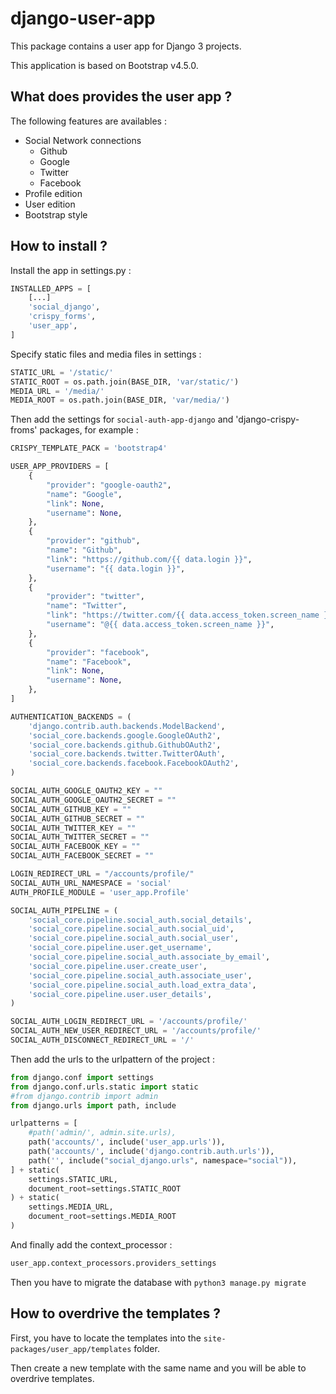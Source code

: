 # django-user-app

This package contains a user app for Django 3 projects.

This application is based on Bootstrap v4.5.0.

## What does provides the user app ?

The following features are availables :

- Social Network connections
    - Github
    - Google
    - Twitter
    - Facebook
- Profile edition
- User edition
- Bootstrap style

## How to install ?

Install the app in settings.py :

```python
INSTALLED_APPS = [
    [...]
    'social_django',
    'crispy_forms',
    'user_app',
]
```

Specify static files and media files in settings :

```python
STATIC_URL = '/static/'
STATIC_ROOT = os.path.join(BASE_DIR, 'var/static/')
MEDIA_URL = '/media/'
MEDIA_ROOT = os.path.join(BASE_DIR, 'var/media/')
```

Then add the settings for `social-auth-app-django` and 'django-crispy-froms' packages, for example :

```python
CRISPY_TEMPLATE_PACK = 'bootstrap4'

USER_APP_PROVIDERS = [
    {
        "provider": "google-oauth2",
        "name": "Google",
        "link": None,
        "username": None,
    },
    {
        "provider": "github",
        "name": "Github",
        "link": "https://github.com/{{ data.login }}",
        "username": "{{ data.login }}",
    },
    {
        "provider": "twitter",
        "name": "Twitter",
        "link": "https://twitter.com/{{ data.access_token.screen_name }}/",
        "username": "@{{ data.access_token.screen_name }}",
    },
    {
        "provider": "facebook",
        "name": "Facebook",
        "link": None,
        "username": None,
    },
]

AUTHENTICATION_BACKENDS = (
    'django.contrib.auth.backends.ModelBackend',
    'social_core.backends.google.GoogleOAuth2',
    'social_core.backends.github.GithubOAuth2',
    'social_core.backends.twitter.TwitterOAuth',
    'social_core.backends.facebook.FacebookOAuth2',
)

SOCIAL_AUTH_GOOGLE_OAUTH2_KEY = ""
SOCIAL_AUTH_GOOGLE_OAUTH2_SECRET = ""
SOCIAL_AUTH_GITHUB_KEY = ""
SOCIAL_AUTH_GITHUB_SECRET = ""
SOCIAL_AUTH_TWITTER_KEY = ""
SOCIAL_AUTH_TWITTER_SECRET = ""
SOCIAL_AUTH_FACEBOOK_KEY = ""
SOCIAL_AUTH_FACEBOOK_SECRET = ""

LOGIN_REDIRECT_URL = "/accounts/profile/"
SOCIAL_AUTH_URL_NAMESPACE = 'social'
AUTH_PROFILE_MODULE = 'user_app.Profile'

SOCIAL_AUTH_PIPELINE = (
    'social_core.pipeline.social_auth.social_details',
    'social_core.pipeline.social_auth.social_uid',
    'social_core.pipeline.social_auth.social_user',
    'social_core.pipeline.user.get_username',
    'social_core.pipeline.social_auth.associate_by_email',
    'social_core.pipeline.user.create_user',
    'social_core.pipeline.social_auth.associate_user',
    'social_core.pipeline.social_auth.load_extra_data',
    'social_core.pipeline.user.user_details',
)

SOCIAL_AUTH_LOGIN_REDIRECT_URL = '/accounts/profile/'
SOCIAL_AUTH_NEW_USER_REDIRECT_URL = '/accounts/profile/'
SOCIAL_AUTH_DISCONNECT_REDIRECT_URL = '/'
```

Then add the urls to the urlpattern of the project :

```python
from django.conf import settings
from django.conf.urls.static import static
#from django.contrib import admin
from django.urls import path, include

urlpatterns = [
    #path('admin/', admin.site.urls),
    path('accounts/', include('user_app.urls')),
    path('accounts/', include('django.contrib.auth.urls')),
    path('', include("social_django.urls", namespace="social")),
] + static(
    settings.STATIC_URL,
    document_root=settings.STATIC_ROOT
) + static(
    settings.MEDIA_URL,
    document_root=settings.MEDIA_ROOT
)
```

And finally add the context_processor :

```python
user_app.context_processors.providers_settings
```

Then you have to migrate the database with `python3 manage.py migrate`

## How to overdrive the templates ?

First, you have to locate the templates into the `site-packages/user_app/templates` folder.

Then create a new template with the same name and you will be able to overdrive templates.
